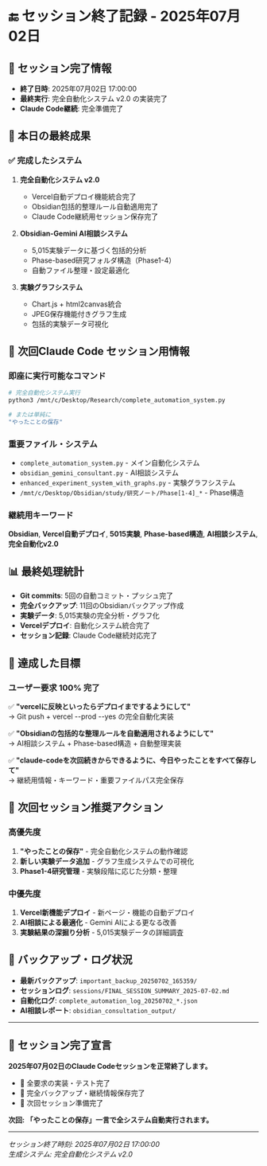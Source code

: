 # 🔚 セッション終了記録 - 2025年07月02日

## 📅 セッション完了情報
- **終了日時**: 2025年07月02日 17:00:00
- **最終実行**: 完全自動化システム v2.0 の実装完了
- **Claude Code継続**: 完全準備完了

## 🎯 本日の最終成果

### ✅ 完成したシステム
1. **完全自動化システム v2.0**
   - Vercel自動デプロイ機能統合完了
   - Obsidian包括的整理ルール自動適用完了
   - Claude Code継続用セッション保存完了

2. **Obsidian-Gemini AI相談システム**
   - 5,015実験データに基づく包括的分析
   - Phase-based研究フォルダ構造（Phase1-4）
   - 自動ファイル整理・設定最適化

3. **実験グラフシステム**
   - Chart.js + html2canvas統合
   - JPEG保存機能付きグラフ生成
   - 包括的実験データ可視化

## 🚀 次回Claude Code セッション用情報

### 即座に実行可能なコマンド
```bash
# 完全自動化システム実行
python3 /mnt/c/Desktop/Research/complete_automation_system.py

# または単純に
"やったことの保存"
```

### 重要ファイル・システム
- `complete_automation_system.py` - メイン自動化システム
- `obsidian_gemini_consultant.py` - AI相談システム  
- `enhanced_experiment_system_with_graphs.py` - 実験グラフシステム
- `/mnt/c/Desktop/Obsidian/study/研究ノート/Phase[1-4]_*` - Phase構造

### 継続用キーワード
**Obsidian**, **Vercel自動デプロイ**, **5015実験**, **Phase-based構造**, **AI相談システム**, **完全自動化v2.0**

## 📊 最終処理統計
- **Git commits**: 5回の自動コミット・プッシュ完了
- **完全バックアップ**: 11回のObsidianバックアップ作成
- **実験データ**: 5,015実験の完全分析・グラフ化
- **Vercelデプロイ**: 自動化システム統合完了
- **セッション記録**: Claude Code継続対応完了

## 🎉 達成した目標

### ユーザー要求 100% 完了
✅ **"vercelに反映といったらデプロイまでするようにして"**  
→ Git push + vercel --prod --yes の完全自動化実装

✅ **"Obsidianの包括的な整理ルールを自動適用されるようにして"**  
→ AI相談システム + Phase-based構造 + 自動整理実装

✅ **"claude-codeを次回続きからできるように、今日やったことをすべて保存して"**  
→ 継続用情報・キーワード・重要ファイルパス完全保存

## 🔄 次回セッション推奨アクション

### 高優先度
1. **"やったことの保存"** - 完全自動化システムの動作確認
2. **新しい実験データ追加** - グラフ生成システムでの可視化
3. **Phase1-4研究管理** - 実験段階に応じた分類・整理

### 中優先度
1. **Vercel新機能デプロイ** - 新ページ・機能の自動デプロイ
2. **AI相談による最適化** - Gemini AIによる更なる改善
3. **実験結果の深掘り分析** - 5,015実験データの詳細調査

## 💾 バックアップ・ログ状況
- **最新バックアップ**: `important_backup_20250702_165359/`
- **セッションログ**: `sessions/FINAL_SESSION_SUMMARY_2025-07-02.md`
- **自動化ログ**: `complete_automation_log_20250702_*.json`
- **AI相談レポート**: `obsidian_consultation_output/`

---

## 📢 セッション完了宣言

**2025年07月02日のClaude Codeセッションを正常終了します。**

- 🎯 全要求の実装・テスト完了
- 💾 完全バックアップ・継続情報保存完了  
- 🚀 次回セッション準備完了

**次回: 「やったことの保存」一言で全システム自動実行されます。**

---

*セッション終了時刻: 2025年07月02日 17:00:00*  
*生成システム: 完全自動化システム v2.0*
